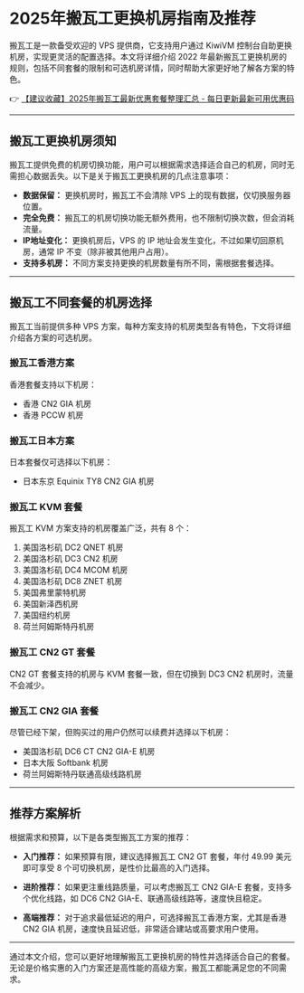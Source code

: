 # 2025年搬瓦工更换机房指南及推荐

搬瓦工是一款备受欢迎的 VPS 提供商，它支持用户通过 KiwiVM 控制台自助更换机房，实现更灵活的配置选择。本文将详细介绍 2022 年最新搬瓦工更换机房的规则，包括不同套餐的限制和可选机房详情，同时帮助大家更好地了解各方案的特色。

👉 [【建议收藏】2025年搬瓦工最新优惠套餐整理汇总 - 每日更新最新可用优惠码](https://bit.ly/banwagon)

---

## 搬瓦工更换机房须知

搬瓦工提供免费的机房切换功能，用户可以根据需求选择适合自己的机房，同时无需担心数据丢失。以下是关于搬瓦工更换机房的几点注意事项：

- **数据保留：** 更换机房时，搬瓦工不会清除 VPS 上的现有数据，仅切换服务器位置。
- **完全免费：** 搬瓦工的机房切换功能无额外费用，也不限制切换次数，但会消耗流量。
- **IP地址变化：** 更换机房后，VPS 的 IP 地址会发生变化，不过如果切回原机房，通常 IP 不变（除非被其他用户占用）。
- **支持多机房：** 不同方案支持更换的机房数量有所不同，需根据套餐选择。

---

## 搬瓦工不同套餐的机房选择

搬瓦工当前提供多种 VPS 方案，每种方案支持的机房类型各有特色，下文将详细介绍各方案的可选机房。

### 搬瓦工香港方案
香港套餐支持以下机房：
- 香港 CN2 GIA 机房
- 香港 PCCW 机房

### 搬瓦工日本方案
日本套餐仅可选择以下机房：
- 日本东京 Equinix TY8 CN2 GIA 机房

### 搬瓦工 KVM 套餐
搬瓦工 KVM 方案支持的机房覆盖广泛，共有 8 个：
1. 美国洛杉矶 DC2 QNET 机房
2. 美国洛杉矶 DC3 CN2 机房
3. 美国洛杉矶 DC4 MCOM 机房
4. 美国洛杉矶 DC8 ZNET 机房
5. 美国弗里蒙特机房
6. 美国新泽西机房
7. 美国纽约机房
8. 荷兰阿姆斯特丹机房

### 搬瓦工 CN2 GT 套餐
CN2 GT 套餐支持的机房与 KVM 套餐一致，但在切换到 DC3 CN2 机房时，流量不会减少。

### 搬瓦工 CN2 GIA 套餐
尽管已经下架，但购买过的用户仍然可以续费并选择以下机房：
- 美国洛杉矶 DC6 CT CN2 GIA-E 机房
- 日本大阪 Softbank 机房
- 荷兰阿姆斯特丹联通高级线路机房

---

## 推荐方案解析

根据需求和预算，以下是各类型搬瓦工方案的推荐：

- **入门推荐：** 
  如果预算有限，建议选择搬瓦工 CN2 GT 套餐，年付 49.99 美元即可享受 8 个可切换机房，是性价比最高的入门选择。

- **进阶推荐：** 
  如果更注重线路质量，可以考虑搬瓦工 CN2 GIA-E 套餐，支持多个优化线路，如 DC6 CN2 GIA-E、联通高级线路等，速度快且稳定。

- **高端推荐：** 
  对于追求最低延迟的用户，可选择搬瓦工香港方案，尤其是香港 CN2 GIA 机房，速度快且延迟低，非常适合建站或高要求用户使用。

---

通过本文介绍，您可以更好地理解搬瓦工更换机房的特性并选择适合自己的套餐。无论是价格实惠的入门方案还是高性能的高级方案，搬瓦工都能满足您的不同需求。